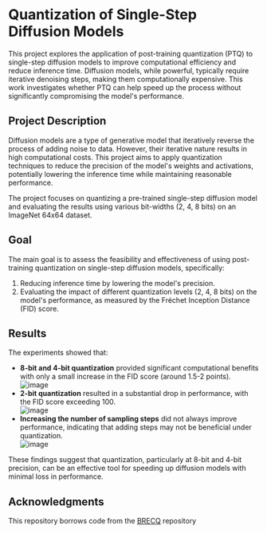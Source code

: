 # Quantization of Single-Step Diffusion Models

This project explores the application of post-training quantization (PTQ) to single-step diffusion models to improve computational efficiency and reduce inference time. Diffusion models, while powerful, typically require iterative denoising steps, making them computationally expensive. This work investigates whether PTQ can help speed up the process without significantly compromising the model's performance.

## Project Description

Diffusion models are a type of generative model that iteratively reverse the process of adding noise to data. However, their iterative nature results in high computational costs.
This project aims to apply quantization techniques to reduce the precision of the model's weights and activations, potentially lowering the inference time while maintaining reasonable performance.

The project focuses on quantizing a pre-trained single-step diffusion model and evaluating the results using various bit-widths (2, 4, 8 bits) on an ImageNet 64x64 dataset.

## Goal

The main goal is to assess the feasibility and effectiveness of using post-training quantization on single-step diffusion models, specifically:

1. Reducing inference time by lowering the model's precision.
2. Evaluating the impact of different quantization levels (2, 4, 8 bits) on the model's performance, as measured by the Fréchet Inception Distance (FID) score.

## Results

The experiments showed that:

- **8-bit and 4-bit quantization** provided significant computational benefits with only a small increase in the FID score (around 1.5-2 points). <br>
  ![image](https://github.com/user-attachments/assets/009bb7d3-7d8a-4cd2-b07f-914fe64da0b8)
- **2-bit quantization** resulted in a substantial drop in performance, with the FID score exceeding 100.<br>
  ![image](https://github.com/user-attachments/assets/a70a7e32-a2d2-41f3-a06c-63d9b78c40da)
- **Increasing the number of sampling steps** did not always improve performance, indicating that adding steps may not be beneficial under quantization.<br>
  ![image](https://github.com/user-attachments/assets/bfbabdf3-c286-4ef5-89d0-419e50d28bad)

  
These findings suggest that quantization, particularly at 8-bit and 4-bit precision, can be an effective tool for speeding up diffusion models with minimal loss in performance.




## Acknowledgments

This repository borrows code from the [BRECQ](https://github.com/yhhhli/BRECQ) repository
